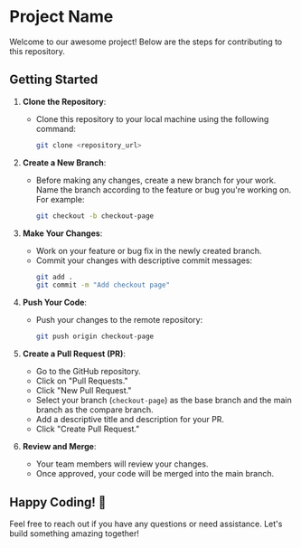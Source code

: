 # Project Name

Welcome to our awesome project! Below are the steps for contributing to this repository.

## Getting Started

1. **Clone the Repository**:
    - Clone this repository to your local machine using the following command:
        ```bash
        git clone <repository_url>
        ```

2. **Create a New Branch**:
    - Before making any changes, create a new branch for your work. Name the branch according to the feature or bug you're working on. For example:
        ```bash
        git checkout -b checkout-page
        ```

3. **Make Your Changes**:
    - Work on your feature or bug fix in the newly created branch.
    - Commit your changes with descriptive commit messages:
        ```bash
        git add .
        git commit -m "Add checkout page"
        ```

4. **Push Your Code**:
    - Push your changes to the remote repository:
        ```bash
        git push origin checkout-page
        ```

5. **Create a Pull Request (PR)**:
    - Go to the GitHub repository.
    - Click on "Pull Requests."
    - Click "New Pull Request."
    - Select your branch (`checkout-page`) as the base branch and the main branch as the compare branch.
    - Add a descriptive title and description for your PR.
    - Click "Create Pull Request."

6. **Review and Merge**:
    - Your team members will review your changes.
    - Once approved, your code will be merged into the main branch.

## Happy Coding! 🚀
Feel free to reach out if you have any questions or need assistance. Let's build something amazing together!
